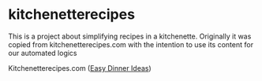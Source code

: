 # kitchenetterecipes
This is a project about simplifying recipes in a kitchenette. Originally it was copied from kitchenetterecipes.com with the intention to use its content for our automated logics


Kitchenetterecipes.com ([Easy Dinner Ideas](https://www.kitchenetterecipes.com))
